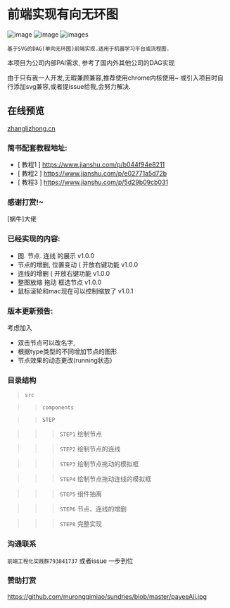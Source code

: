 前端实现有向无环图
===========
![image](https://img.shields.io/github/languages/count/murongqimiao/DAGBoard.svg)
![image](https://img.shields.io/github/languages/top/murongqimiao/DAGBoard.svg)
![images](https://img.shields.io/badge/chrome-72.0.3626.121正式版+-red.svg)



`基于SVG的DAG(单向无环图)前端实现.适用于机器学习平台或流程图.`

本项目为公司内部PAI需求,
参考了国内外其他公司的DAG实现

由于只有我一人开发,无暇兼顾兼容,推荐使用chrome内核使用~ 或引入项目时自行添加svg兼容,或者提issue给我,会努力解决.

## 在线预览
[zhanglizhong.cn](zhanglizhong.cn)



###  简书配套教程地址:

* [ 教程1 ]  https://www.jianshu.com/p/b044f94e8211
* [ 教程2 ]  https://www.jianshu.com/p/e02771a5d72b
* [ 教程3 ]  https://www.jianshu.com/p/5d29b09cb031



### 感谢打赏!~
[蜗牛]大佬


### 已经实现的内容:
* 图. 节点. 连线 的展示 v1.0.0
* 节点的增删, 位置变动 ( 开放右键功能 v1.0.0
* 连线的增删 ( 开放右键功能 v1.0.0
* 整图放缩 拖动 框选节点 v1.0.0
* 鼠标滚轮和mac现在可以控制缩放了  v1.0.1



### 版本更新预告:
考虑加入
* 双击节点可以改名字,
* 根据type类型的不同增加节点的图形
* 节点效果的动态更改(running状态)



### 目录结构


>`src`

>>`components`

>>`STEP`

>>>`STEP1`  绘制节点

>>>`STEP2` 绘制节点的连线

>>>`STEP3`  绘制节点拖动的模拟框

>>>`STEP4`  绘制节点拖动连线的模拟框

>>>`STEP5`  组件抽离

>>>`STEP6`  节点、连线的增删

>>>`STEP8`  完整实现


### 沟通联系
`前端工程化实践群793841737`
或者issue 一步到位

### 赞助打赏
https://github.com/murongqimiao/sundries/blob/master/payeeAli.jpg

